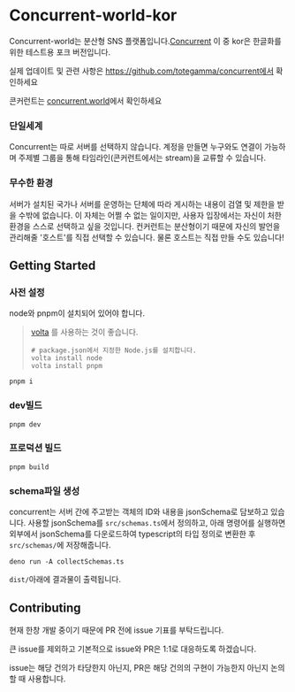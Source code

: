 # Concurrent-world-kor
Concurrent-world는 분산형 SNS 플랫폼입니다.[Concurrent](https://github.com/totegamma/concurrent)
이 중 kor은 한글화를위한 테스트용 포크 버전입니다.

실제 업데이트 및 관련 사항은 https://github.com/totegamma/concurrent에서 확인하세요

콘커런트는 [concurrent.world](https://concurrent.world)에서 확인하세요

### 단일세계
Concurrent는 따로 서버를 선택하지 않습니다.
계정을 만들면 누구와도 연결이 가능하며
주제별 그룹을 통해 타임라인(콘커런트에서는 stream)을 교류할 수 있습니다.


### 무수한 환경
서버가 설치된 국가나 서버를 운영하는 단체에 따라 게시하는 내용이 검열 및 제한을 받을 수밖에 없습니다. 
이 자체는 어쩔 수 없는 일이지만, 사용자 입장에서는 자신이 처한 환경을 스스로 선택하고 싶을 것입니다. 
컨커런트는 분산형이기 때문에 자신의 발언을 관리해줄 '호스트'를 직접 선택할 수 있습니다. 물론 호스트는 직접 만들 수도 있습니다!

## Getting Started
### 사전 설정
node와 pnpm이 설치되어 있어야 합니다.

> [volta](https://volta.sh/) 를 사용하는 것이 좋습니다.
> ```shell
> # package.json에서 지정한 Node.js를 설치합니다.
> volta install node
> volta install pnpm
> ```

```
pnpm i
```

### dev빌드
```
pnpm dev
```
### 프로덕션 빌드
```
pnpm build
```

### schema파일 생성
concurrent는 서버 간에 주고받는 객체의 ID와 내용을 jsonSchema로 담보하고 있습니다.
사용할 jsonSchema를 `src/schemas.ts`에서 정의하고, 아래 명령어를 실행하면 외부에서 jsonSchema를 다운로드하여 typescript의 타입 정의로 변환한 후 `src/schemas/`에 저장해줍니다.

```
deno run -A collectSchemas.ts
```

`dist/`아래에 결과물이 출력됩니다.

## Contributing
현재 한창 개발 중이기 때문에 PR 전에 issue 기표를 부탁드립니다.

큰 issue를 제외하고 기본적으로 issue와 PR은 1:1로 대응하도록 하겠습니다.

issue는 해당 건의가 타당한지 아닌지, PR은 해당 건의의 구현이 가능한지 아닌지 논의할 때 사용합니다.
